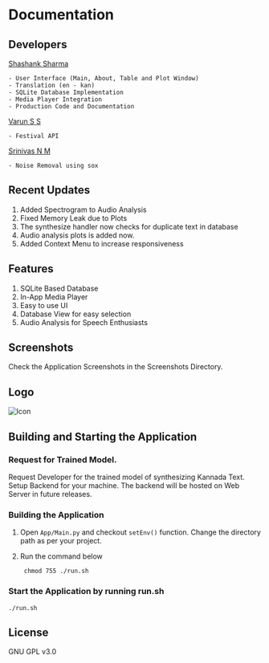 # Documentation

## Developers 
[Shashank Sharma](shashankrnr32@gmail.com)

	- User Interface (Main, About, Table and Plot Window)
	- Translation (en - kan)
	- SQLite Database Implementation
	- Media Player Integration
	- Production Code and Documentation

[Varun S S](varunsridhar614@gmail.com)

	- Festival API

[Srinivas N M](srinivasnm471@gmail.com)

	- Noise Removal using sox

## Recent Updates
1. Added Spectrogram to Audio Analysis
2. Fixed Memory Leak due to Plots
3. The synthesize handler now checks for duplicate text in database
4. Audio analysis plots is added now.
5. Added Context Menu to increase responsiveness

## Features
1. SQLite Based Database
2. In-App Media Player
3. Easy to use UI
4. Database View for easy selection
5. Audio Analysis for Speech Enthusiasts

## Screenshots
Check the Application Screenshots in the Screenshots Directory.

## Logo

![Icon](https://github.com/shashankrnr32/KannadaTTS_APP/blob/master/App/ui/img/Icon_PNG.png)

## Building and Starting the Application

### Request for Trained Model.
Request Developer for the trained model of synthesizing Kannada Text. Setup Backend for your machine. The backend will be hosted on Web Server in future releases.

### Building the Application 

1. Open `App/Main.py` and checkout `setEnv()` function. Change the directory path as per your project. 
2. Run the command below

		chmod 755 ./run.sh

### Start the Application by running run.sh

	./run.sh

## License
GNU GPL v3.0
